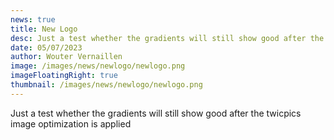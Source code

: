 ```yaml
--- 
news: true
title: New Logo
desc: Just a test whether the gradients will still show good after the twicpics image optimization is applied
date: 05/07/2023
author: Wouter Vernaillen
image: /images/news/newlogo/newlogo.png
imageFloatingRight: true
thumbnail: /images/news/newlogo/newlogo.png
---
```


Just a test whether the gradients will still show good after the twicpics image optimization is applied